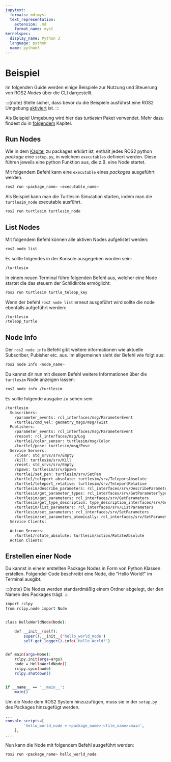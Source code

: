 ```yaml
---
jupytext:
  formats: md:myst
  text_representation:
    extension: .md
    format_name: myst
kernelspec:
  display_name: Python 3
  language: python
  name: python3
---
```


# Beispiel

Im folgenden Guide werden einige Beispiele zur Nutzung und Steuerung von ROS2 *Nodes* über die CLI dargestellt. 

:::{note}
Stelle sicher, dass bevor du die Beispiele ausführst eine ROS2 Umgebung [aktiviert](../setup/sourcen.md) ist.
:::

Als Beispiel Umgebung wird hier das *turtlesim* Paket verwendet. Mehr dazu findest du in [folgendem](../topic/turtlesim.md) Kapitel.

## Run Nodes

Wie in dem [Kapitel](../package.md) zu packages erklärt ist, enthält jedes ROS2 python *package* eine `setup.py`, in welchem `executables` definiert werden. Diese führen jeweils eine python Funktion aus, die z.B. eine Node startet.

Mit folgendem Befehl kann eine `executable` eines *packages* ausgeführt werden.

```bash
ros2 run <package_name> <executable_name>
```

Als Beispiel kann man die Turtlesim Simulation starten, indem man die `turtlesim_node` executable ausführt.

```bash
ros2 run turtlesim turtlesim_node
```

## List Nodes

Mit folgendem Befehl können alle aktiven Nodes aufgelistet werden:

```bash
ros2 node list
```

Es sollte folgendes in der Konsole ausgegeben worden sein:

```bash
/turtlesim
```

In einem neuen Terminal führe folgenden Befehl aus, welcher eine Node startet die das steuern der Schildkröte ermöglicht:

```bash
ros2 run turtlesim turtle_teleop_key
```

Wenn der befehl `ros2 node list` erneut ausgeführt wird sollte die node ebenfalls aufgeführt werden:

```bash
/turtlesim
/teleop_turtle
```

## Node Info

Der `ros2 node info` Befehl gibt weitere informationen wie aktuelle Subscriber, Pubisher etc. aus. Im allgemeinen sieht der Befehl wie folgt aus:

```bash
ros2 node info <node_name>
```

Du kannst dir nun mit diesem Befehl weitere Informationen über die `turtlesim` Node anzeigen lassen:


```bash
ros2 node info /turtlesim
```

Es sollte folgende ausgabe zu sehen sein:

```bash
/turtlesim
  Subscribers:
    /parameter_events: rcl_interfaces/msg/ParameterEvent
    /turtle1/cmd_vel: geometry_msgs/msg/Twist
  Publishers:
    /parameter_events: rcl_interfaces/msg/ParameterEvent
    /rosout: rcl_interfaces/msg/Log
    /turtle1/color_sensor: turtlesim/msg/Color
    /turtle1/pose: turtlesim/msg/Pose
  Service Servers:
    /clear: std_srvs/srv/Empty
    /kill: turtlesim/srv/Kill
    /reset: std_srvs/srv/Empty
    /spawn: turtlesim/srv/Spawn
    /turtle1/set_pen: turtlesim/srv/SetPen
    /turtle1/teleport_absolute: turtlesim/srv/TeleportAbsolute
    /turtle1/teleport_relative: turtlesim/srv/TeleportRelative
    /turtlesim/describe_parameters: rcl_interfaces/srv/DescribeParameters
    /turtlesim/get_parameter_types: rcl_interfaces/srv/GetParameterTypes
    /turtlesim/get_parameters: rcl_interfaces/srv/GetParameters
    /turtlesim/get_type_description: type_description_interfaces/srv/GetTypeDescription
    /turtlesim/list_parameters: rcl_interfaces/srv/ListParameters
    /turtlesim/set_parameters: rcl_interfaces/srv/SetParameters
    /turtlesim/set_parameters_atomically: rcl_interfaces/srv/SetParametersAtomically
  Service Clients:

  Action Servers:
    /turtle1/rotate_absolute: turtlesim/action/RotateAbsolute
  Action Clients:

```

## Erstellen einer Node

Du kannst in einem erstellten Package Nodes in Form von Python Klassen erstellen. Folgender Code beschreibt eine Node, die "Hello World!" im Terminal ausgibt. 

:::{note}
Die Nodes werden standardmäßig einem Ordner abgelegt, der den Namen des Packages trägt.
:::

```bash
import rclpy
from rclpy.node import Node


class HelloWorldNode(Node):

    def __init__(self):
        super().__init__('hello_world_node')
        self.get_logger().info('Hello World!')


def main(args=None):
    rclpy.init(args=args)
    node = HelloWorldNode()
    rclpy.spin(node)
    rclpy.shutdown()


if __name__ == '__main__':
    main()
```

Um die Node dem ROS2 System hinzuzufügen, muss sie in der `setup.py` des Packages hinzugefügt werden. 

```bash
...
console_scripts=[
        'hello_world_node = <package_name>.<file_name>:main',
    ],
...
```

Nun kann die Node mit folgendem Befehl ausgeführt werden:

```bash
ros2 run <package_name> hello_world_node
```

